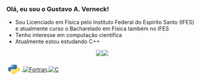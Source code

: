 ### Olá, eu sou o Gustavo A. Verneck!
- Sou Licenciado em Física pelo Instituto Federal do Espírito Santo (IFES) e atualmente curso o Bacharelado em Física também no IFES
- Tenho interesse em computação científica
- Atualmente estou estudando C++

<div align="center">
  <a href="https://github.com/gustavoverneck">
  <img height="180em" src="https://github-readme-stats.vercel.app/api?username=gustavoverneck&show_icons=true&theme=dark&include_all_commits=true&count_private=true"><img height="180em" src="https://github-readme-stats.vercel.app/api/top-langs/?username=gustavoverneck&layout=compact&langs_count=7&theme=dark ">
</div>
  
<div style="display: inline_block"><br>
  <img align="center" alt="Python" height="30" width="40" src="https://raw.githubusercontent.com/devicons/devicon/master/icons/python/python-original.svg">
  <img align="center" alt="Fortran" height="30" width="40" src="https://fortran-lang.org/assets/img/fortran_logo_256x256.png"> 
  <img align="center" alt="C" height="30" width="40" src="https://cdn.jsdelivr.net/gh/devicons/devicon/icons/c/c-original.svg"> 
</div>
  
